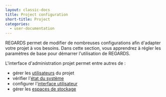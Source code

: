```yaml
---
layout: classic-docs
title: Project configuration
short-title: Project
categories:
  - user-documentation
---
```



REGARDS permet de modifier de nombreuses configurations afin d'adapter votre projet à vos besoins. Dans cette section, vous apprendrez à régler les paramètres de base pour démarrer l'utilisation de REGARDS.


L'interface d'administration projet permet entre autres de :
 - gérer les [utilisateurs](/user-documentation/2-project-configuration/users/) du projet
 - vérifier l'[état du système](/user-documentation/2-project-configuration/microservices/)
 - configurer l'[interface utilisateur](/user-documentation/2-project-configuration/user-configuration/)
 - gérer les [espaces de stockage](/user-documentation/2-project-configuration/storage-configuration)
